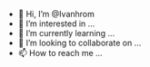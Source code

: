 - 👋 Hi, I’m @Ivanhrom
- 👀 I’m interested in ...
- 🌱 I’m currently learning ...
- 💞️ I’m looking to collaborate on ...
- 📫 How to reach me ...

<!---
Ivanhrom/Ivanhrom is a ✨ special ✨ repository because its `README.md` (this file) appears on your GitHub profile.
You can click the Preview link to take a look at your changes.
--->
